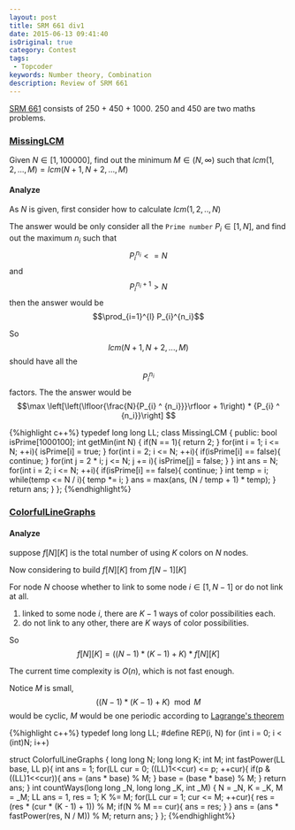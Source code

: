 ```yaml
---
layout: post
title: SRM 661 div1
date: 2015-06-13 09:41:40
isOriginal: true
category: Contest
tags:
 - Topcoder
keywords: Number theory, Combination
description: Review of SRM 661
---
```


[SRM 661][1] consists of 250 + 450 + 1000.
250 and 450 are two maths problems.

### [MissingLCM][2]

Given $N \in [1,100000]$, find out the minimum $M \in (N, \infty)$ such that $lcm(1, 2, ..., M)=lcm(N+1, N+2, ..., M)$

#### Analyze

As $N$ is given, first consider how to calculate $lcm(1, 2, .., N)$

The answer would be only consider all the `Prime number` $P_i \in [1, N]$,
and find out the maximum $n_i$ such that
$$ P_{i} ^ {n_i} <=N $$ and $$P_{i} ^ {n_i+1} >N$$
then the answer would be $$\prod_{i=1}^{l} P_{i}^{n_i}$$

So $$lcm(N+1, N+2, ..., M)$$ should have all the $$P_{i} ^ {n_i}$$ factors.
The the answer would be $$\max \left[\left(\lfloor{\frac{N}{P_{i} ^ {n_i}}}\rfloor + 1\right) * {P_{i} ^ {n_i}}\right] $$

{%highlight c++%}
typedef long long LL;
class MissingLCM {
    public:
    bool isPrime[1000100];
    int getMin(int N) {
        if(N == 1){
            return 2;
        }
        for(int i = 1; i <= N; ++i){
            isPrime[i] = true;
        }
        for(int i = 2; i <= N; ++i){
            if(isPrime[i] == false){
                continue;
            }
            for(int j = 2 * i; j <= N; j += i){
                isPrime[j] = false;
            }
        }
        int ans = N;
        for(int i = 2; i <= N; ++i){
            if(isPrime[i] == false){
                continue;
            }
            int temp = i;
            while(temp <= N / i){
                temp *= i;
            }
            ans = max(ans, (N / temp + 1) * temp);
        }
        return ans;
    }
};
{%endhighlight%}

### [ColorfulLineGraphs][3]

#### Analyze
suppose $f[N][K]$ is the total number of using $K$ colors on $N$ nodes.

Now considering to build $f[N][K]$ from $f[N-1][K]$

For node $N$ choose whether to link to some node $i \in [1,N-1]$ or do not link at all.

1. linked to some node $i$, there are $K - 1$ ways of color possibilities each.
2. do not link to any other, there are $K$ ways of color possibilities.

So $$f[N][K] = ((N - 1)*(K-1) + K)*f[N][K]$$

The current time complexity is $O(n)$, which is not fast enough.

Notice $M$ is small, $$((N-1)*(K-1)+K)\mod M$$ would be cyclic, $M$ would be one periodic according to [Lagrange's theorem][4]

{%highlight c++%}
typedef long long LL;
#define REP(i, N) for (int i = 0; i < (int)N; i++)

struct ColorfulLineGraphs {
  long long N;
  long long K;
  int M;
  int fastPower(LL base, LL p){
    int ans = 1;
    for(LL cur = 0; ((LL)1<<cur) <= p; ++cur){
      if(p & ((LL)1<<cur)){
        ans = (ans * base) % M;
      }
      base = (base * base) % M;
    }
    return ans;
  }
  int countWays(long long _N, long long _K, int _M) {
    N = _N, K = _K, M = _M;
    LL ans = 1, res = 1;
    K %= M;
    for(LL cur = 1; cur <= M; ++cur){
      res = (res * (cur * (K - 1) + 1)) % M;
      if(N % M == cur){
        ans = res;
      }
    }
    ans = (ans * fastPower(res, N / M)) % M;
    return ans;
  }
};
{%endhighlight%}

[1]:http://community.topcoder.com/stat?c=round_overview&rd=16464
[2]:http://community.topcoder.com/stat?c=problem_statement&pm=13766&rd=16464
[3]:http://community.topcoder.com/stat?c=problem_statement&pm=13765&rd=16464
[4]:https://en.wikipedia.org/wiki/Lagrange%27s_theorem_%28group_theory%29
